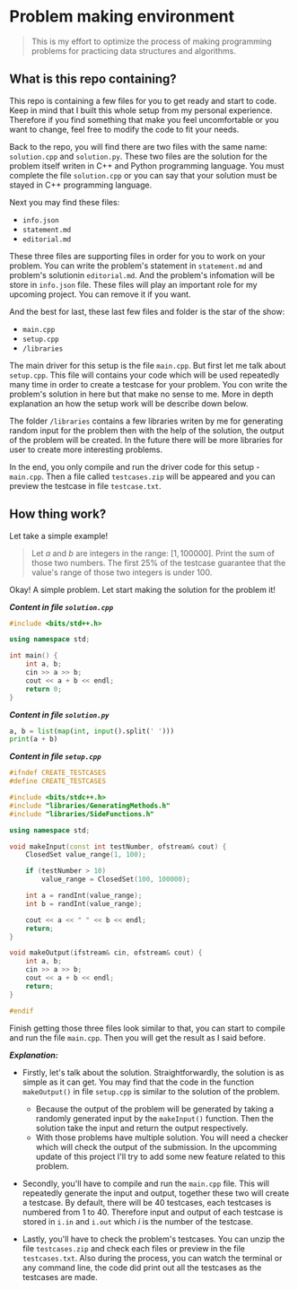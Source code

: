 # Problem making environment

> This is my effort to optimize the process of making programming problems for practicing data structures and algorithms.

## What is this repo containing?

This repo is containing a few files for you to get ready and start to code. Keep in mind that I built this whole setup from my personal experience. Therefore if you find something that make you feel uncomfortable or you want to change, feel free to modify the code to fit your needs.

Back to the repo, you will find there are two files with the same name: `solution.cpp` and `solution.py`. These two files are the solution for the problem itself writen in C++ and Python programming language. You must complete the file `solution.cpp` or you can say that your solution must be stayed in C++ programming language.

Next you may find these files:
- `info.json`
- `statement.md`
- `editorial.md`

These three files are supporting files in order for you to work on your problem. You can write the problem's statement in `statement.md` and problem's solutionin `editorial.md`. And the problem's infomation will be store in `info.json` file. These files will play an important role for my upcoming project. You can remove it if you want.

And the best for last, these last few files and folder is the star of the show:
- `main.cpp`
- `setup.cpp`
- `/libraries`

The main driver for this setup is the file `main.cpp`. But first let me talk about `setup.cpp`. This file will contains your code which will be used repeatedly many time in order to create a testcase for your problem. You con write the problem's solution in here but that make no sense to me. More in depth explanation an how the setup work will be describe down below.

The folder `/libraries` contains a few libraries writen by me for generating random input for the problem then with the help of the solution, the output of the problem will be created. In the future there will be more libraries for user to create more interesting problems.

In the end, you only compile and run the driver code for this setup - `main.cpp`. Then a file called `testcases.zip` will be appeared and you can preview the testcase in file `testcase.txt`.

## How thing work?

Let take a simple example!

> Let $a$ and $b$ are integers in the range: $[1, 100000]$. Print the sum of those two numbers. The first $25\%$ of the testcase guarantee that the value's range of those two integers is under $100$.

Okay! A simple problem. Let start making the solution for the problem it!

***Content in file `solution.cpp`***
```c++
#include <bits/std++.h>

using namespace std;

int main() {
    int a, b;
    cin >> a >> b;
    cout << a + b << endl;
    return 0;
}
```

***Content in file `solution.py`***
```py
a, b = list(map(int, input().split(' ')))
print(a + b)
```

***Content in file `setup.cpp`***
```c++
#ifndef CREATE_TESTCASES
#define CREATE_TESTCASES

#include <bits/stdc++.h>
#include "libraries/GeneratingMethods.h"
#include "libraries/SideFunctions.h"

using namespace std;

void makeInput(const int testNumber, ofstream& cout) {
    ClosedSet value_range(1, 100);

    if (testNumber > 10)
        value_range = ClosedSet(100, 100000);

    int a = randInt(value_range);
    int b = randInt(value_range);

    cout << a << " " << b << endl;
    return;
}

void makeOutput(ifstream& cin, ofstream& cout) {
    int a, b;
    cin >> a >> b;
    cout << a + b << endl;
    return;
}

#endif
```

Finish getting those three files look similar to that, you can start to compile and run the file `main.cpp`. Then you will get the result as I said before.

***Explanation:***

- Firstly, let's talk about the solution. Straightforwardly, the solution is as simple as it can get. You may find that the code in the function `makeOutput()` in file `setup.cpp` is similar to the solution of the problem.
    - Because the output of the problem will be generated by taking a randomly generated input by the `makeInput()` function. Then the solution take the input and return the output respectively.
    - With those problems have multiple solution. You will need a checker which will check the output of the submission. In the upcomming update of this project I'll try to add some new feature related to this problem.

- Secondly, you'll have to compile and run the `main.cpp` file. This will repeatedly generate the input and output, together these two will create a testcase. By default, there will be $40$ testcases, each testcases is numbered from $1$ to $40$. Therefore input and output of each testcase is stored in `i.in` and `i.out` which $i$ is the number of the testcase.
- Lastly, you'll have to check the problem's testcases. You can unzip the file `testcases.zip` and check each files or preview in the file `testcases.txt`. Also during the process, you can watch the terminal or any command line, the code did print out all the testcases as the testcases are made.
